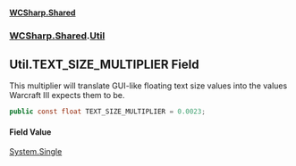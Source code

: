 #### [WCSharp.Shared](README.md 'README')
### [WCSharp.Shared](WCSharp.Shared.md 'WCSharp.Shared').[Util](WCSharp.Shared.Util.md 'WCSharp.Shared.Util')

## Util.TEXT_SIZE_MULTIPLIER Field

This multiplier will translate GUI-like floating text size values into the values Warcraft III expects them to be.

```csharp
public const float TEXT_SIZE_MULTIPLIER = 0.0023;
```

#### Field Value
[System.Single](https://docs.microsoft.com/en-us/dotnet/api/System.Single 'System.Single')